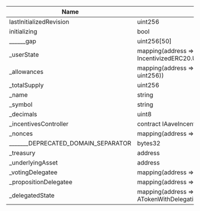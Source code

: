 | Name                               | Type                                                                  | Slot | Offset | Bytes |
|------------------------------------|-----------------------------------------------------------------------|------|--------|-------|
| lastInitializedRevision            | uint256                                                               | 0    | 0      | 32    |
| initializing                       | bool                                                                  | 1    | 0      | 1     |
| ______gap                          | uint256[50]                                                           | 2    | 0      | 1600  |
| _userState                         | mapping(address => struct IncentivizedERC20.UserState)                | 52   | 0      | 32    |
| _allowances                        | mapping(address => mapping(address => uint256))                       | 53   | 0      | 32    |
| _totalSupply                       | uint256                                                               | 54   | 0      | 32    |
| _name                              | string                                                                | 55   | 0      | 32    |
| _symbol                            | string                                                                | 56   | 0      | 32    |
| _decimals                          | uint8                                                                 | 57   | 0      | 1     |
| _incentivesController              | contract IAaveIncentivesController                                    | 57   | 1      | 20    |
| _nonces                            | mapping(address => uint256)                                           | 58   | 0      | 32    |
| _______DEPRECATED_DOMAIN_SEPARATOR | bytes32                                                               | 59   | 0      | 32    |
| _treasury                          | address                                                               | 60   | 0      | 20    |
| _underlyingAsset                   | address                                                               | 61   | 0      | 20    |
| _votingDelegatee                   | mapping(address => address)                                           | 62   | 0      | 32    |
| _propositionDelegatee              | mapping(address => address)                                           | 63   | 0      | 32    |
| _delegatedState                    | mapping(address => struct ATokenWithDelegation.ATokenDelegationState) | 64   | 0      | 32    |
